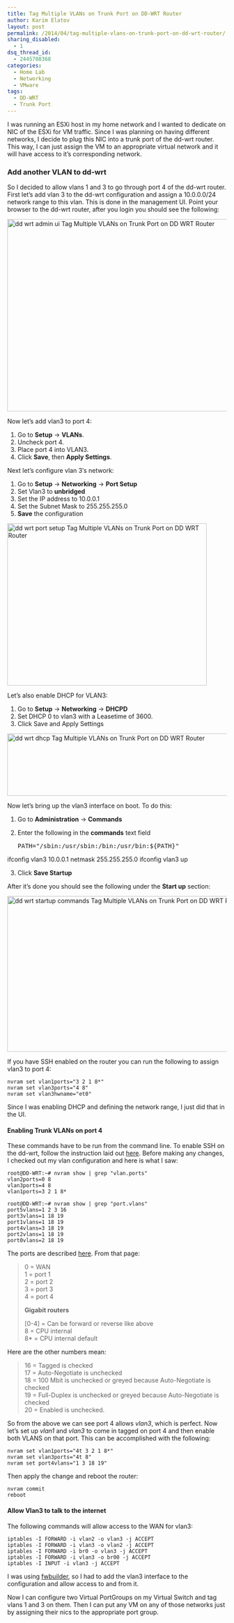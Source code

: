 ```yaml
---
title: Tag Multiple VLANs on Trunk Port on DD-WRT Router
author: Karim Elatov
layout: post
permalink: /2014/04/tag-multiple-vlans-on-trunk-port-on-dd-wrt-router/
sharing_disabled:
  - 1
dsq_thread_id:
  - 2445708368
categories:
  - Home Lab
  - Networking
  - VMware
tags:
  - DD-WRT
  - Trunk Port
---
```

I was running an ESXi host in my home network and I wanted to dedicate on NIC of the ESXi for VM traffic. Since I was planning on having different networks, I decide to plug this NIC into a trunk port of the dd-wrt router. This way, I can just assign the VM to an appropriate virtual network and it will have access to it&#8217;s corresponding network.

### Add another VLAN to dd-wrt

So I decided to allow vlans 1 and 3 to go through port 4 of the dd-wrt router. First let&#8217;s add vlan 3 to the dd-wrt configuration and assign a 10.0.0.0/24 network range to this vlan. This is done in the management UI. Point your browser to the dd-wrt router, after you login you should see the following:

<a href="http://virtuallyhyper.com/wp-content/uploads/2014/03/dd-wrt-admin-ui.png" onclick="javascript:_gaq.push(['_trackEvent','outbound-article','http://virtuallyhyper.com/wp-content/uploads/2014/03/dd-wrt-admin-ui.png']);"><img src="http://virtuallyhyper.com/wp-content/uploads/2014/03/dd-wrt-admin-ui.png" alt="dd wrt admin ui Tag Multiple VLANs on Trunk Port on DD WRT Router" width="628" height="441" class="alignnone size-full wp-image-10322" title="Tag Multiple VLANs on Trunk Port on DD WRT Router" /></a>

Now let&#8217;s add vlan3 to port 4:

1.  Go to **Setup** -> **VLANs**.
2.  Uncheck port 4. 
3.  Place port 4 into VLAN3.
4.  Click **Save**, then **Apply Settings**.

Next let&#8217;s configure vlan 3&#8242;s network:

1.  Go to **Setup** -> **Networking** -> **Port Setup**
2.  Set Vlan3 to **unbridged**
3.  Set the IP address to 10.0.0.1
4.  Set the Subnet Mask to 255.255.255.0
5.  **Save** the configuration

<a href="http://virtuallyhyper.com/wp-content/uploads/2014/03/dd-wrt-port-setup.png" onclick="javascript:_gaq.push(['_trackEvent','outbound-article','http://virtuallyhyper.com/wp-content/uploads/2014/03/dd-wrt-port-setup.png']);"><img src="http://virtuallyhyper.com/wp-content/uploads/2014/03/dd-wrt-port-setup.png" alt="dd wrt port setup Tag Multiple VLANs on Trunk Port on DD WRT Router" width="458" height="372" class="alignnone size-full wp-image-10323" title="Tag Multiple VLANs on Trunk Port on DD WRT Router" /></a>

Let&#8217;s also enable DHCP for VLAN3:

1.  Go to **Setup** -> **Networking** -> **DHCPD**
2.  Set DHCP 0 to vlan3 with a Leasetime of 3600.
3.  Click Save and Apply Settings

<a href="http://virtuallyhyper.com/wp-content/uploads/2014/03/dd-wrt-dhcp.png" onclick="javascript:_gaq.push(['_trackEvent','outbound-article','http://virtuallyhyper.com/wp-content/uploads/2014/03/dd-wrt-dhcp.png']);"><img src="http://virtuallyhyper.com/wp-content/uploads/2014/03/dd-wrt-dhcp.png" alt="dd wrt dhcp Tag Multiple VLANs on Trunk Port on DD WRT Router" width="592" height="143" class="alignnone size-full wp-image-10326" title="Tag Multiple VLANs on Trunk Port on DD WRT Router" /></a>

Now let&#8217;s bring up the vlan3 interface on boot. To do this:

1.  Go to **Administration** -> **Commands** 
2.  Enter the following in the **commands** text field
    
    <pre class="brush: /bin/ash; notranslate">PATH="/sbin:/usr/sbin:/bin:/usr/bin:${PATH}"
ifconfig vlan3 10.0.0.1 netmask 255.255.255.0
ifconfig vlan3 up


3.  Click **Save Startup**

After it&#8217;s done you should see the following under the **Start up** section:

<a href="http://virtuallyhyper.com/wp-content/uploads/2014/03/dd-wrt-startup-commands.png" onclick="javascript:_gaq.push(['_trackEvent','outbound-article','http://virtuallyhyper.com/wp-content/uploads/2014/03/dd-wrt-startup-commands.png']);"><img src="http://virtuallyhyper.com/wp-content/uploads/2014/03/dd-wrt-startup-commands.png" alt="dd wrt startup commands Tag Multiple VLANs on Trunk Port on DD WRT Router" width="587" height="357" class="alignnone size-full wp-image-10327" title="Tag Multiple VLANs on Trunk Port on DD WRT Router" /></a>

If you have SSH enabled on the router you can run the following to assign vlan3 to port 4:

    nvram set vlan1ports="3 2 1 8*"
    nvram set vlan3ports="4 8"
    nvram set vlan3hwname="et0"
    

Since I was enabling DHCP and defining the network range, I just did that in the UI.

#### Enabling Trunk VLANs on port 4

These commands have to be run from the command line. To enable SSH on the dd-wrt, follow the instruction laid out <a href="http://virtuallyhyper.com/2013/04/use-fwbuilder-to-deploy-an-iptables-firewall-to-a-dd-wrt-router/" onclick="javascript:_gaq.push(['_trackEvent','outbound-article','http://virtuallyhyper.com/2013/04/use-fwbuilder-to-deploy-an-iptables-firewall-to-a-dd-wrt-router/']);">here</a>. Before making any changes, I checked out my vlan configuration and here is what I saw:

    root@DD-WRT:~# nvram show | grep "vlan.ports"
    vlan2ports=0 8
    vlan3ports=4 8
    vlan1ports=3 2 1 8*
    
    root@DD-WRT:~# nvram show | grep "port.vlans"
    port5vlans=1 2 3 16
    port3vlans=1 18 19
    port1vlans=1 18 19
    port4vlans=3 18 19
    port2vlans=1 18 19
    port0vlans=2 18 19
    

The ports are described <a href="http://www.dd-wrt.com/wiki/index.php/Switched_Ports" onclick="javascript:_gaq.push(['_trackEvent','outbound-article','http://www.dd-wrt.com/wiki/index.php/Switched_Ports']);">here</a>. From that page:

> 0 = WAN  
> 1 = port 1  
> 2 = port 2  
> 3 = port 3  
> 4 = port 4
> 
> **Gigabit routers**
> 
> [0-4] = Can be forward or reverse like above  
> 8 = CPU internal  
> 8* = CPU internal default

Here are the other numbers mean:

> 16 = Tagged is checked  
> 17 = Auto-Negotiate is unchecked  
> 18 = 100 Mbit is unchecked or greyed because Auto-Negotiate is checked  
> 19 = Full-Duplex is unchecked or greyed because Auto-Negotiate is checked  
> 20 = Enabled is unchecked.

So from the above we can see port 4 allows *vlan3*, which is perfect. Now let&#8217;s set up *vlan1* and *vlan3* to come in tagged on port 4 and then enable both VLANS on that port. This can be accomplished with the following:

    nvram set vlan1ports="4t 3 2 1 8*"
    nvram set vlan3ports="4t 8"
    nvram set port4vlans="1 3 18 19"
    

Then apply the change and reboot the router:

    nvram commit
    reboot
    

#### Allow Vlan3 to talk to the internet

The following commands will allow access to the WAN for vlan3:

    iptables -I FORWARD -i vlan2 -o vlan3 -j ACCEPT
    iptables -I FORWARD -i vlan3 -o vlan2 -j ACCEPT
    iptables -I FORWARD -i br0 -o vlan3 -j ACCEPT
    iptables -I FORWARD -i vlan3 -o br00 -j ACCEPT
    iptables -I INPUT -i vlan3 -j ACCEPT
    

I was using <a href="http://virtuallyhyper.com/2013/04/use-fwbuilder-to-deploy-an-iptables-firewall-to-a-dd-wrt-router/" onclick="javascript:_gaq.push(['_trackEvent','outbound-article','http://virtuallyhyper.com/2013/04/use-fwbuilder-to-deploy-an-iptables-firewall-to-a-dd-wrt-router/']);">fwbuilder</a>, so I had to add the vlan3 interface to the configuration and allow access to and from it.

Now I can configure two Virtual PortGroups on my Virtual Switch and tag vlans 1 and 3 on them. Then I can put any VM on any of those networks just by assigning their nics to the appropriate port group.

<p class="wp-flattr-button">
  <a class="FlattrButton" style="display:none;" href="http://virtuallyhyper.com/2014/04/tag-multiple-vlans-on-trunk-port-on-dd-wrt-router/" title=" Tag Multiple VLANs on Trunk Port on DD-WRT Router" rev="flattr;uid:virtuallyhyper;language:en_GB;category:text;tags:DD-WRT,Trunk Port,blog;button:compact;">I was running an ESXi host in my home network and I wanted to dedicate on NIC of the ESXi for VM traffic. Since I was planning on having different...</a>
</p>